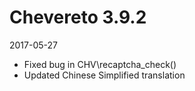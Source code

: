 # Chevereto 3.9.2

2017-05-27

- Fixed bug in CHV\recaptcha_check()
- Updated Chinese Simplified translation
